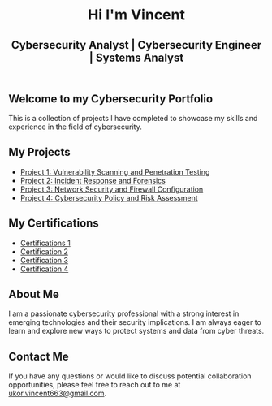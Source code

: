 <!DOCTYPE html>
<html lang="en">
<head>
  <meta charset="UTF-8">
  <meta name="viewport" content="width=device-width, initial-scale=1.0">
</head>
<body>
  <header>
    <h1>Hi I'm Vincent</h1>
    <h2>Cybersecurity Analyst | Cybersecurity Engineer | Systems Analyst</h2>
  </header>
  <main>
    <section>
      <h2>Welcome to my Cybersecurity Portfolio</h2>
      <p>This is a collection of projects I have completed to showcase my skills and experience in the field of cybersecurity.</p>
    </section>
    <section>
      <h2>My Projects</h2>
      <ul>
        <li><a href="https://github.com/your-username/project1">Project 1: Vulnerability Scanning and Penetration Testing</a></li>
        <li><a href="https://github.com/your-username/project2">Project 2: Incident Response and Forensics</a></li>
        <li><a href="https://github.com/your-username/project3">Project 3: Network Security and Firewall Configuration</a></li>
        <li><a href="https://github.com/your-username/project4">Project 4: Cybersecurity Policy and Risk Assessment</a></li>
      </ul>
    </section>
    <section>
      <h2>My Certifications</h2>
      <ul>
        <li><a href="https://www.credly.com/users/vincent-ukor"> Certifications 1</a></li>
        <li><a href="https://www.credly.com/users/vincent-ukor">Certification 2</a></li>
        <li><a href="https://www.credly.com/users/vincent-ukor">Certification 3</a></li>
        <li><a href="https://www.credly.com/users/vincent-ukor">Certification 4</a></li>
      </ul>
    </section>
    <section>
      <h2>About Me</h2>
      <p>I am a passionate cybersecurity professional with a strong interest in emerging technologies and their security implications. I am always eager to learn and explore new ways to protect systems and data from cyber threats.</p>
    </section>
    <section>
      <h2>Contact Me</h2>
      <p>If you have any questions or would like to discuss potential collaboration opportunities, please feel free to reach out to me at <a href="mailto:your-email@example.com">ukor.vincent663@gmail.com</a>.</p>
    </section>
  </main>
</body>
</html>
